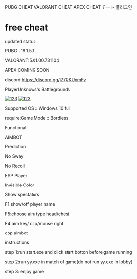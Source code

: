 PUBG CHEAT VALORANT CHEAT APEX CHEAT チート 플러그인
# free cheat
updated status:

PUBG : 19.1.5.1

VALORANT:5.01.00.731104

APEX:COMING SOON

discord:https://discord.gg/j77QKUxmFv

PlayerUnknows's Battlegrounds

<a href="https://ibb.co/W245QK6"><img src="https://i.ibb.co/XCrL9Jb/123.png" alt="123" border="0"></a>
<a href="https://i.imgur.com/PwWuQ1d.png"><img src="https://i.imgur.com/PwWuQ1d.png" alt="123" border="0"></a>


Supported OS :: Windows 10 full

require:Game Mode :: Bordless

Functional:

AIMBOT

Prediction

No Sway

No Recoil

ESP Player

Invisible Color

Show spectators


F1:show/off player name

F5:choose aim type head/chest

F4:aim key/ cap/mouse right

esp aimbot

instructions

step 1:run start.exe and click start botton before game running

step 2:run yy.exe in match of game(do not run yy.exe in lobby)

step 3: enjoy game
